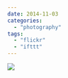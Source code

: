 ```yaml
---
date: 2014-11-03
categories: 
  - "photography"
tags: 
  - "flickr"
  - "ifttt"
---
```


![](https://farm4.staticflickr.com/3948/15701574785_7fe6c8b723_b.jpg)
